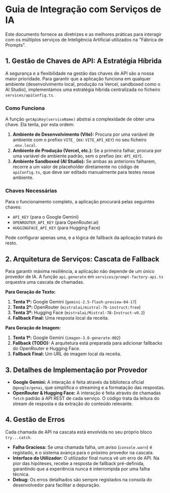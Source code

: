 # Guia de Integração com Serviços de IA

Este documento fornece as diretrizes e as melhores práticas para interagir com os múltiplos serviços de Inteligência Artificial utilizados na "Fábrica de Prompts".

## 1. Gestão de Chaves de API: A Estratégia Híbrida

A segurança e a flexibilidade na gestão das chaves de API são a nossa maior prioridade. Para garantir que a aplicação funciona em qualquer ambiente (desenvolvimento local, produção na Vercel, sandboxed como o AI Studio), implementámos uma estratégia híbrida centralizada no ficheiro `services/apiConfig.ts`.

### Como Funciona

A função `getApiKey(serviceName)` abstrai a complexidade de obter uma chave. Ela tenta, por esta ordem:

1.  **Ambiente de Desenvolvimento (Vite):** Procura por uma variável de ambiente com o prefixo `VITE_` (ex: `VITE_API_KEY`) no seu ficheiro `.env.local`.
2.  **Ambiente de Produção (Vercel, etc.):** Se a primeira falhar, procura por uma variável de ambiente padrão, sem o prefixo (ex: `API_KEY`).
3.  **Ambiente Sandboxed (AI Studio):** Se ambas as anteriores falharem, recorre a um valor de placeholder diretamente no código de `apiConfig.ts`, que deve ser editado manualmente para testes nesse ambiente.

### Chaves Necessárias

Para o funcionamento completo, a aplicação procurará pelas seguintes chaves:

-   `API_KEY` (para o Google Gemini)
-   `OPENROUTER_API_KEY` (para OpenRouter.ai)
-   `HUGGINGFACE_API_KEY` (para Hugging Face)

Pode configurar apenas uma, e a lógica de fallback da aplicação tratará do resto.

## 2. Arquitetura de Serviços: Cascata de Fallback

Para garantir máxima resiliência, a aplicação não depende de um único provedor de IA. A função `api.generate` em `services/prompt-factory-api.ts` orquestra uma cascata de chamadas.

**Para Geração de Texto:**
1.  **Tenta 1º:** Google Gemini (`gemini-2.5-flash-preview-04-17`)
2.  **Tenta 2º:** OpenRouter (`mistralai/mistral-7b-instruct:free`)
3.  **Tenta 3º:** Hugging Face (`mistralai/Mistral-7B-Instruct-v0.2`)
4.  **Fallback Final:** Uma resposta local da receita.

**Para Geração de Imagem:**
1.  **Tenta 1º:** Google Gemini (`imagen-3.0-generate-002`)
2.  **Fallback (TODO):** A arquitetura está preparada para adicionar fallbacks do OpenRouter e Hugging Face.
3.  **Fallback Final:** Um URL de imagem local da receita.

## 3. Detalhes de Implementação por Provedor

-   **Google Gemini:** A interação é feita através da biblioteca oficial `@google/genai`, que simplifica o streaming e a formatação das respostas.
-   **OpenRouter & Hugging Face:** A interação é feita através de chamadas `fetch` padrão à API REST de cada serviço. O código trata da leitura do stream de resposta e da extração do conteúdo relevante.

## 4. Gestão de Erros

Cada chamada de API na cascata está envolvida no seu próprio bloco `try...catch`.

-   **Falha Graciosa:** Se uma chamada falha, um aviso (`console.warn`) é registado, e o sistema avança para o próximo provedor na cascata.
-   **Interface do Utilizador:** O utilizador final nunca vê um erro de API. Na pior das hipóteses, recebe a resposta de fallback pré-definida, garantindo que a experiência nunca é interrompida por uma falha técnica.
-   **Debug:** Os erros detalhados são sempre registados na consola do desenvolvedor para facilitar a depuração.